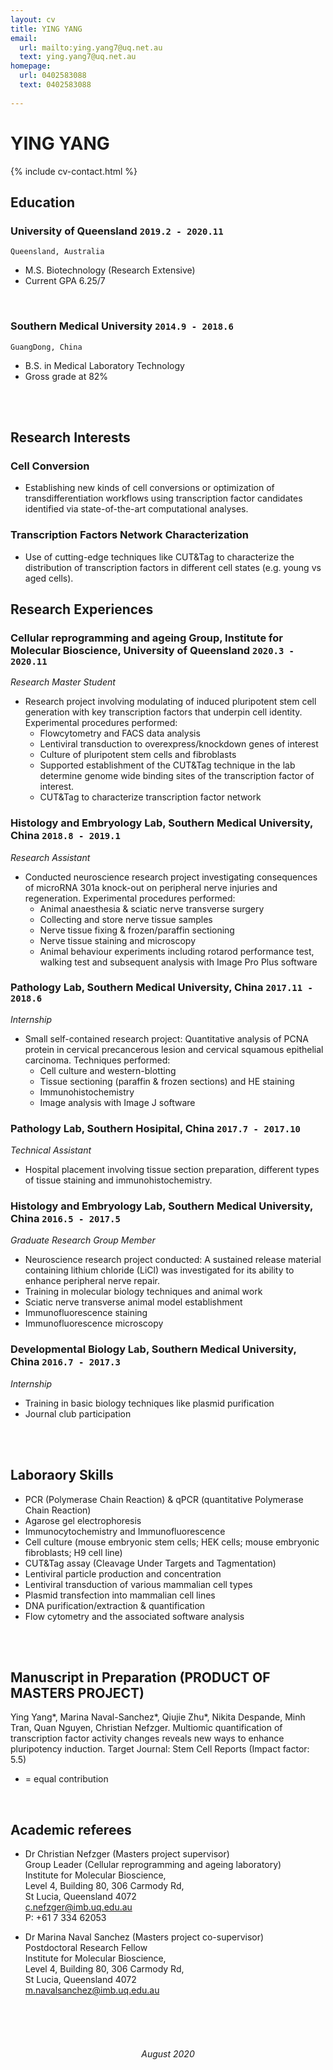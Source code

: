 ```yaml
---
layout: cv
title: YING YANG
email: 
  url: mailto:ying.yang7@uq.net.au
  text: ying.yang7@uq.net.au
homepage: 
  url: 0402583088
  text: 0402583088
  
---
```


# YING **YANG**

<!--
include contact information from the front matter
Supported arguments:
    - homepage: url, text
    - phone
    - email
-->

{% include cv-contact.html %}

## Education
<!--
### **Southern Medical University** `2014.9 -2018.6`
- [name](website address)
-->
### **University of Queensland** `2019.2 - 2020.11`
```
Queensland, Australia
```
- M.S. Biotechnology (Research Extensive)
- Current GPA 6.25/7

<br>

### **Southern Medical University** `2014.9 - 2018.6`
```
GuangDong, China
```
- B.S. in Medical Laboratory Technology
- Gross grade at 82%

<br><br>
## Research Interests
### **Cell Conversion** 
- Establishing new kinds of cell conversions or optimization of transdifferentiation workflows using transcription factor candidates identified via state-of-the-art computational analyses.

### **Transcription Factors Network Characterization** 
- Use of cutting-edge techniques like CUT&Tag to characterize the distribution of transcription factors in different cell states (e.g. young vs aged cells). 


## Research Experiences
### **Cellular reprogramming and ageing Group, Institute for Molecular Bioscience, University of Queensland** `2020.3 - 2020.11`
_Research Master Student_<br>
- Research project involving modulating of induced pluripotent stem cell generation with key transcription factors that underpin cell identity.
Experimental procedures performed:
  -	Flowcytometry and FACS data analysis 
  -	Lentiviral transduction to overexpress/knockdown genes of interest
  -	Culture of pluripotent stem cells and fibroblasts
  -	Supported establishment of the CUT&Tag technique in the lab determine genome wide binding sites of the transcription factor of interest.
  -	CUT&Tag to characterize transcription factor network

### **Histology	and	Embryology Lab, Southern Medical University, China** `2018.8 - 2019.1`
_Research Assistant_<br>
- Conducted neuroscience research project investigating consequences of microRNA 301a knock-out on peripheral nerve injuries and regeneration.
Experimental procedures performed:
  -	Animal anaesthesia & sciatic nerve transverse surgery
  -	Collecting and store nerve tissue samples
  -	Nerve tissue fixing & frozen/paraffin sectioning
  -	Nerve tissue staining and microscopy
  -	Animal behaviour experiments including rotarod performance test, walking test and subsequent analysis with Image Pro Plus software


### **Pathology Lab, Southern Medical University, China** `2017.11 - 2018.6`
_Internship_<br>
- Small self-contained research project: Quantitative analysis of PCNA protein in cervical precancerous lesion and cervical squamous epithelial carcinoma.
Techniques performed:
  -	Cell culture and western-blotting
  -	Tissue sectioning (paraffin & frozen sections) and HE staining
  -	Immunohistochemistry 
  -	Image analysis with Image J software

    
### **Pathology Lab, Southern Hosipital, China** `2017.7 - 2017.10`
_Technical Assistant_<br>
- Hospital placement involving tissue section preparation, different types of tissue staining and immunohistochemistry.

### **Histology	and	Embryology Lab, Southern Medical University, China** `2016.5 - 2017.5`
_Graduate Research Group Member_<br>
- Neuroscience research project conducted: A sustained release material containing lithium chloride (LiCl) was investigated for its ability to enhance peripheral nerve repair.
- Training in molecular biology techniques and animal work
- Sciatic nerve transverse animal model establishment
- Immunofluorescence staining
- Immunofluorescence microscopy
    
### **Developmental Biology Lab, Southern Medical University, China** `2016.7 - 2017.3`
_Internship_<br>
- Training in basic biology techniques like plasmid purification
- Journal club participation


<br><br>
##  Laboraory Skills
- PCR (Polymerase Chain Reaction) & qPCR (quantitative Polymerase Chain Reaction)
- Agarose gel electrophoresis
- Immunocytochemistry and Immunofluorescence
- Cell culture (mouse embryonic stem cells; HEK cells; mouse embryonic fibroblasts; H9 cell line)
- CUT&Tag assay (Cleavage Under Targets and Tagmentation)
- Lentiviral particle production and concentration
- Lentiviral transduction of various mammalian cell types
- Plasmid transfection into mammalian cell lines
- DNA purification/extraction & quantification
- Flow cytometry and the associated software analysis

<!-- ### **Languages**
- Mandarin
- Cantonese-->
<br><br>
##  Manuscript in Preparation (PRODUCT OF MASTERS PROJECT)

Ying Yang*, Marina Naval-Sanchez*, Qiujie Zhu*, Nikita Despande, Minh Tran, Quan Nguyen, Christian Nefzger. Multiomic quantification of transcription factor activity changes reveals new ways to enhance pluripotency induction. 
Target Journal: Stem Cell Reports (Impact factor: 5.5)
* = equal contribution
<br>

## Academic referees

- Dr Christian Nefzger (Masters project supervisor)
  <br>Group Leader (Cellular reprogramming and ageing laboratory)
  <br>Institute for Molecular Bioscience,
  <br>Level 4, Building 80, 306 Carmody Rd, 
  <br>St Lucia, Queensland 4072
  <br>c.nefzger@imb.uq.edu.au
  <br>P: +61 7 334 62053
 
- Dr Marina Naval Sanchez (Masters project co-supervisor)
  <br>Postdoctoral Research Fellow 
  <br>Institute for Molecular Bioscience,
  <br>Level 4, Building 80, 306 Carmody Rd, 
  <br>St Lucia, Queensland 4072
  <br>m.navalsanchez@imb.uq.edu.au

<!-- 
- Research publications
Include articles published or accepted for publication. Mark the three most significant publications with an asterisk. Specify the publication details, your contribution as an author to multi-authored publications, plus the standing of the journal or conference.
Description of most significant publications
- Include a short description (200 words each maximum) for each of the three asterisked publications. Explain their significance in the field and why they have made an important contribution. All publications should use an official referencing style (such as Chicago, APA or Harvard).
-->
<br><br><br>
###### <center> August 2020 </center>
<!-- ### Footer
Last updated: 22 August 2020 -->
